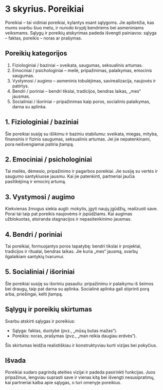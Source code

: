 <div style="page-break-before: always;"></div>

# 3 skyrius. Poreikiai

Poreikiai – tai vidiniai poreikiai, kylantys esant sąlygoms. Jie apibrėžia, kas mums svarbu šiuo metu, ir nurodo kryptį bendriems bei asmeniniams veiksmams. Sąlygų ir poreikių atskyrimas padeda išvengti painiavos: sąlyga – faktas, poreikis – noras ar prašymas.

## Poreikių kategorijos

1. Fiziologiniai / baziniai – sveikata, saugumas, seksualinis artumas.
2. Emociniai / psichologiniai – meilė, pripažinimas, palaikymas, emocinis saugumas.
3. Vystymosi / augimo – asmeninis tobulėjimas, savirealizacija, naujovės ir patirtys.
4. Bendri / poriniai – bendri tikslai, tradicijos, bendras laikas, „mes“ jausmas.
5. Socialiniai / išoriniai – pripažinimas kaip poros, socialinis palaikymas, darna su aplinka.

## 1. Fiziologiniai / baziniai

Šie poreikiai susiję su išlikimu ir baziniu stabilumu: sveikata, miegas, mityba, finansinis ir fizinis saugumas, seksualinis artumas. Jei jie nepatenkinami, pora neišvengiamai patiria įtampą.

## 2. Emociniai / psichologiniai

Tai meilės, dėmesio, pripažinimo ir pagarbos poreikiai. Jie susiję su vertės ir saugumo santykiuose jausmu. Kai jie patenkinti, partneriai jaučia pasitikėjimą ir emocinį artumą.

## 3. Vystymosi / augimo

Kiekvienas žmogus siekia augti: mokytis, įgyti naujų įgūdžių, realizuoti save. Porai tai taip pat poreikis naujovėms ir įspūdžiams. Kai augimas užblokuotas, atsiranda stagnacijos ir nepasitenkinimo jausmas.

## 4. Bendri / poriniai

Tai poreikiai, formuojantys poros tapatybę: bendri tikslai ir projektai, tradicijos ir ritualai, bendras laikas. Jie kuria „mes“ jausmą, svarbų ilgalaikiam santykių tvarumui.

## 5. Socialiniai / išoriniai

Šie poreikiai susiję su išoriniu pasauliu: pripažinimu ir palaikymu iš šeimos bei draugų, taip pat darna su aplinka. Socialinė aplinka gali stiprinti porą arba, priešingai, kelti įtampą.

## Sąlygų ir poreikių skirtumas

Svarbu atskirti sąlygas ir poreikius:

- Sąlyga: faktas, duotybė (pvz., „mūsų butas mažas“).
- Poreikis: noras, prašymas (pvz., „man reikia daugiau erdvės“).

Šis skirtumas leidžia realistiškiau ir konstruktyviau kurti vizijas bei pokyčius.

## Išvada

Poreikiai sudaro pagrindą ateities vizijai ir padeda pasirinkti funkcijas. Juos pripažinus, lengviau suprasti save ir vienas kitą bei išvengti nesusipratimų, kai partneriai kalba apie sąlygas, o turi omenyje poreikius.
